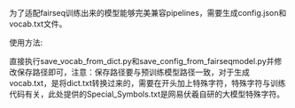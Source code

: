 为了适配fairseq训练出来的模型能够完美兼容pipelines，需要生成config.json和vocab.txt文件。

使用方法:

直接执行save_vocab_from_dict.py和save_config_from_fairseqmodel.py并修改保存路径即可，注意：保存路径要与预训练模型路径一致，对于生成vocab.txt，是将dict.txt转换过来的，需要在开头加上特殊字符，特殊字符与训练代码有关，此处提供的Special_Symbols.txt是网易伏羲自研的大模型特殊字符。


